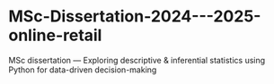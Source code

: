 # MSc-Dissertation-2024---2025-online-retail
MSc dissertation — Exploring descriptive &amp; inferential statistics using Python for data-driven decision-making
